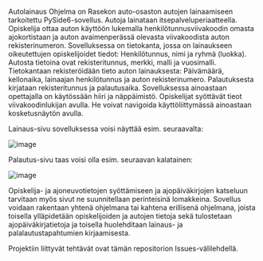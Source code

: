 Autolainaus
Ohjelma on Rasekon auto-osaston autojen lainaamiseen tarkoitettu PySide6-sovellus. Autoja lainataan itsepalveluperiaatteella. Opiskelija ottaa auton käyttöön lukemalla henkilötunnusviivakoodin omasta ajokortistaan ja auton avaimenperässä olevasta viivakoodista auton rekisterinumeron. Sovelluksessa on tietokanta, jossa on lainaukseen oikeutettujen opiskelijoidet tiedot: Henkilötunnus, nimi ja ryhmä (luokka). Autosta tietoina ovat rekisteritunnus, merkki, malli ja vuosimalli. Tietokantaan rekisteröidään tieto auton lainauksesta: Päivämäärä, kellonaika, lainaajan henkilötunnus ja auton rekisterinumero. Palautuksesta kirjataan rekisteritunnus ja palautusaika. Sovelluksessa ainoastaan opettajalla on käytössään hiiri ja näppäimistö. Opiskelijat syöttävät tieot viivakoodinlukijan avulla. He voivat navigoida käyttöliittymässä ainoastaan kosketusnäytön avulla.

Lainaus-sivu sovelluksessa voisi näyttää esim. seuraavalta:

![image](https://github.com/user-attachments/assets/707f3639-fdbc-43f3-8465-c0468c6e1397)

Palautus-sivu taas voisi olla esim. seuraavan kalatainen:

![image](https://github.com/user-attachments/assets/91568a04-f051-473a-88ec-e3997d57a03e)

Opiskelija- ja ajoneuvotietojen syöttämiseen ja ajopäiväkirjojen katseluun tarvitaan myös sivut ne suunnitellaan perinteisinä lomakkeina. Sovellus voidaan rakentaan yhtenä ohjelmana tai kahtena erillisenä ohjelmana, joista toisella ylläpidetään opiskelijoiden ja autojen tietoja sekä tulostetaan ajopäiväkirjatietoja ja toisella huolehditaan lainaus- ja palalautustapahtumien kirjaamisesta.

Projektiin liittyvät tehtävät ovat tämän repositorion Issues-välilehdellä.
